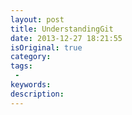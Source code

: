 ```yaml
---
layout: post
title: UnderstandingGit
date: 2013-12-27 18:21:55
isOriginal: true
category: 
tags:
 - 
keywords: 
description: 
---
```




